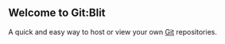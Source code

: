 ## Welcome to Git:Blit

A quick and easy way to host or view your own [Git](http://www.git-scm.com) repositories.
